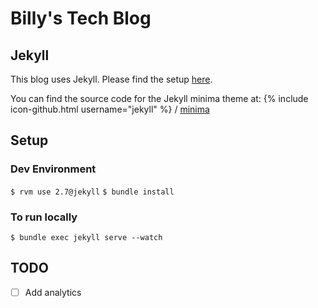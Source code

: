 # Billy's Tech Blog

## Jekyll
This blog uses Jekyll. Please find the setup [here](https://jekyllrb.com/docs/).  

You can find the source code for the Jekyll minima theme at:
{% include icon-github.html username="jekyll" %} /
[minima](https://github.com/jekyll/minima)

## Setup 

### Dev Environment
`$ rvm use 2.7@jekyll`
`$ bundle install`

### To run locally
`$ bundle exec jekyll serve --watch`

## TODO
- [ ] Add analytics

